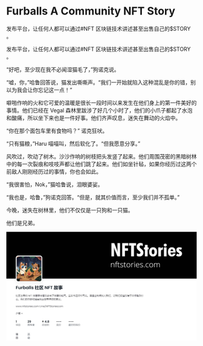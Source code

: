 # Furballs A Community NFT Story

发布平台，让任何人都可以通过#NFT 区块链技术讲述甚至出售自己的$STORY 。

发布平台，让任何人都可以通过#NFT 区块链技术讲述甚至出售自己的$STORY 。

“好吧，至少现在我不必闻湿猫毛了，”狗诺克说。

“嘘，你，”哈鲁回答说，猫发出嘶嘶声。“我们一开始就陷入这种混乱是你的错，别以为我会让你忘记这一点！”

噼啪作响的火和它可爱的温暖是很长一段时间以来发生在他们身上的第一件美好的事情。他们已经在 Vegal 森林里跋涉了好几个小时了，他们的小爪子都起了水泡和酸痛，所以坐下来也是一件好事。他们齐声叹息，迷失在舞动的火焰中。

“你在那个面包车里有食物吗？” 诺克狂吠。

“只有猫粮，”Haru 喵喵叫，然后软化了。“但我愿意分享。”

风吹过，吹动了树木。沙沙作响的树枝把头发竖了起来。他们周围茂密的黑暗树林中的每一次裂痕和吱吱声都让他们跳了起来。他们如坐针毡，如果你经历过这两个前敌人刚刚经历过的事情，你也会如此。

“我很害怕，Nok，”猫哈鲁说，泪眼婆娑。

“我也是，哈鲁，”狗诺克回答。“但是，就其价值而言，至少我们并不孤单。”

今晚，迷失在树林里，他们不仅仅是一只狗和一只猫。

他们是兄弟。

![nft](1661747363844.jpg)
